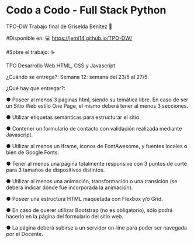 # Codo a Codo - Full Stack Python 

TPO-DW 
Trabajo final de Griselda Benitez 👋

#Disponible en: 💻
<a href="https://jemi14.github.io/TPO-DW/" target="_blank"> https://jemi14.github.io/TPO-DW/ 

#Sobre el trabajo: ☕️

TPO Desarrollo Web HTML, CSS y Javascript

¿Cuándo se entrega?: Semana 12: semana del 23/5 al 27/5.

¿Qué hay que entregar?:


● Poseer al menos 3 páginas html, siendo su temática libre. En caso de ser un Sitio Web estilo One Page, el mismo deberá tener al menos 3 secciones.

● Utilizar etiquetas semánticas para estructurar el sitio.

● Contener un formulario de contacto con validación realizada mediante Javascript.

● Utilizar al menos un Iframe, íconos de FontAwesome, y fuentes locales o bien de Google Fonts.

● Tener al menos una página totalmente responsive con 3 puntos de corte para 3 tamaños de dispositivos distintos.

● Utilizar al menos una animación, transformación o una transición (se deberá indicar dónde fue incorporada la animación).

● Poseer una estructura HTML maquetada con Flexbox y/o Grid.

● En caso de querer utilizar Bootstrap (no es obligatorio), sólo podrá hacerlo en la página del formulario del sitio web.

● La página deberá subirse a un servidor on-line para poder ser navegada por el Docente.

